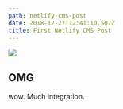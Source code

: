 ```yaml
---
path: netlify-cms-post
date: 2018-12-27T12:41:10.507Z
title: First Netlify CMS Post
---
```

![](/assets/_dsc1405.jpeg)

## OMG

wow. Much integration.
